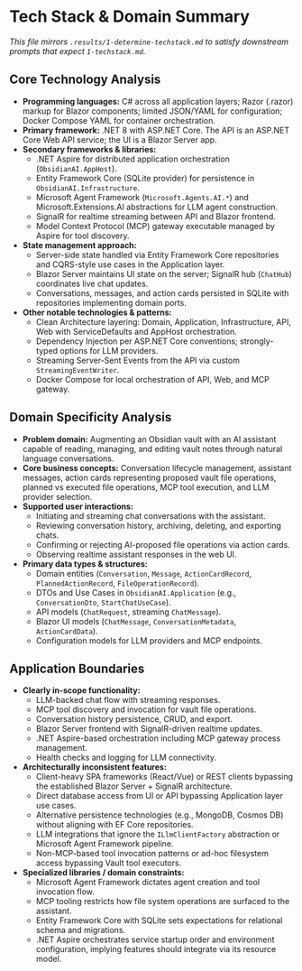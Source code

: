 # Tech Stack & Domain Summary

_This file mirrors `.results/1-determine-techstack.md` to satisfy downstream prompts that expect `1-techstack.md`._

## Core Technology Analysis
- **Programming languages:** C# across all application layers; Razor (.razor) markup for Blazor components; limited JSON/YAML for configuration; Docker Compose YAML for container orchestration.
- **Primary framework:** .NET 8 with ASP.NET Core. The API is an ASP.NET Core Web API service; the UI is a Blazor Server app.
- **Secondary frameworks & libraries:**
  - .NET Aspire for distributed application orchestration (`ObsidianAI.AppHost`).
  - Entity Framework Core (SQLite provider) for persistence in `ObsidianAI.Infrastructure`.
  - Microsoft Agent Framework (`Microsoft.Agents.AI.*`) and Microsoft.Extensions.AI abstractions for LLM agent construction.
  - SignalR for realtime streaming between API and Blazor frontend.
  - Model Context Protocol (MCP) gateway executable managed by Aspire for tool discovery.
- **State management approach:**
  - Server-side state handled via Entity Framework Core repositories and CQRS-style use cases in the Application layer.
  - Blazor Server maintains UI state on the server; SignalR hub (`ChatHub`) coordinates live chat updates.
  - Conversations, messages, and action cards persisted in SQLite with repositories implementing domain ports.
- **Other notable technologies & patterns:**
  - Clean Architecture layering: Domain, Application, Infrastructure, API, Web with ServiceDefaults and AppHost orchestration.
  - Dependency Injection per ASP.NET Core conventions; strongly-typed options for LLM providers.
  - Streaming Server-Sent Events from the API via custom `StreamingEventWriter`.
  - Docker Compose for local orchestration of API, Web, and MCP gateway.

## Domain Specificity Analysis
- **Problem domain:** Augmenting an Obsidian vault with an AI assistant capable of reading, managing, and editing vault notes through natural language conversations.
- **Core business concepts:** Conversation lifecycle management, assistant messages, action cards representing proposed vault file operations, planned vs executed file operations, MCP tool execution, and LLM provider selection.
- **Supported user interactions:**
  - Initiating and streaming chat conversations with the assistant.
  - Reviewing conversation history, archiving, deleting, and exporting chats.
  - Confirming or rejecting AI-proposed file operations via action cards.
  - Observing realtime assistant responses in the web UI.
- **Primary data types & structures:**
  - Domain entities (`Conversation`, `Message`, `ActionCardRecord`, `PlannedActionRecord`, `FileOperationRecord`).
  - DTOs and Use Cases in `ObsidianAI.Application` (e.g., `ConversationDto`, `StartChatUseCase`).
  - API models (`ChatRequest`, streaming `ChatMessage`).
  - Blazor UI models (`ChatMessage`, `ConversationMetadata`, `ActionCardData`).
  - Configuration models for LLM providers and MCP endpoints.

## Application Boundaries
- **Clearly in-scope functionality:**
  - LLM-backed chat flow with streaming responses.
  - MCP tool discovery and invocation for vault file operations.
  - Conversation history persistence, CRUD, and export.
  - Blazor Server frontend with SignalR-driven realtime updates.
  - .NET Aspire-based orchestration including MCP gateway process management.
  - Health checks and logging for LLM connectivity.
- **Architecturally inconsistent features:**
  - Client-heavy SPA frameworks (React/Vue) or REST clients bypassing the established Blazor Server + SignalR architecture.
  - Direct database access from UI or API bypassing Application layer use cases.
  - Alternative persistence technologies (e.g., MongoDB, Cosmos DB) without aligning with EF Core repositories.
  - LLM integrations that ignore the `ILlmClientFactory` abstraction or Microsoft Agent Framework pipeline.
  - Non-MCP-based tool invocation patterns or ad-hoc filesystem access bypassing Vault tool executors.
- **Specialized libraries / domain constraints:**
  - Microsoft Agent Framework dictates agent creation and tool invocation flow.
  - MCP tooling restricts how file system operations are surfaced to the assistant.
  - Entity Framework Core with SQLite sets expectations for relational schema and migrations.
  - .NET Aspire orchestrates service startup order and environment configuration, implying features should integrate via its resource model.
